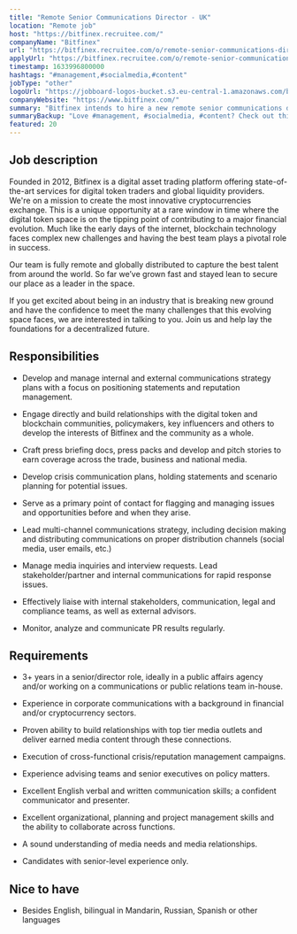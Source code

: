 ```yaml
---
title: "Remote Senior Communications Director - UK"
location: "Remote job"
host: "https://bitfinex.recruitee.com/"
companyName: "Bitfinex"
url: "https://bitfinex.recruitee.com/o/remote-senior-communications-director-uk"
applyUrl: "https://bitfinex.recruitee.com/o/remote-senior-communications-director-uk/c/new"
timestamp: 1633996800000
hashtags: "#management,#socialmedia,#content"
jobType: "other"
logoUrl: "https://jobboard-logos-bucket.s3.eu-central-1.amazonaws.com/bitfinex"
companyWebsite: "https://www.bitfinex.com/"
summary: "Bitfinex intends to hire a new remote senior communications director. If you have 3+ years in a senior/director role, ideally in a public affairs agency and/or working on a communications or public relations team in-house, consider applying."
summaryBackup: "Love #management, #socialmedia, #content? Check out this job post!"
featured: 20
---
```


## Job description

Founded in 2012, Bitfinex is a digital asset trading platform offering state-of-the-art services for digital token traders and global liquidity providers. We're on a mission to create the most innovative cryptocurrencies exchange. This is a unique opportunity at a rare window in time where the digital token space is on the tipping point of contributing to a major financial evolution. Much like the early days of the internet, blockchain technology faces complex new challenges and having the best team plays a pivotal role in success.

Our team is fully remote and globally distributed to capture the best talent from around the world. So far we’ve grown fast and stayed lean to secure our place as a leader in the space.

If you get excited about being in an industry that is breaking new ground and have the confidence to meet the many challenges that this evolving space faces, we are interested in talking to you. Join us and help lay the foundations for a decentralized future.

## Responsibilities

*   Develop and manage internal and external communications strategy plans with a focus on positioning statements and reputation management.
    
*   Engage directly and build relationships with the digital token and blockchain communities, policymakers, key influencers and others to develop the interests of Bitfinex and the community as a whole.
    
*   Craft press briefing docs, press packs and develop and pitch stories to earn coverage across the trade, business and national media.
    
*   Develop crisis communication plans, holding statements and scenario planning for potential issues.
    
*   Serve as a primary point of contact for flagging and managing issues and opportunities before and when they arise.
    
*   Lead multi-channel communications strategy, including decision making and distributing communications on proper distribution channels (social media, user emails, etc.)
    
*   Manage media inquiries and interview requests. Lead stakeholder/partner and internal communications for rapid response issues.
    
*   Effectively liaise with internal stakeholders, communication, legal and compliance teams, as well as external advisors.
    
*   Monitor, analyze and communicate PR results regularly.
    

## Requirements

*   3+ years in a senior/director role, ideally in a public affairs agency and/or working on a communications or public relations team in-house.
    
*   Experience in corporate communications with a background in financial and/or cryptocurrency sectors.
    
*   Proven ability to build relationships with top tier media outlets and deliver earned media content through these connections.
    
*   Execution of cross-functional crisis/reputation management campaigns.
    
*   Experience advising teams and senior executives on policy matters.
    
*   Excellent English verbal and written communication skills; a confident communicator and presenter.
    
*   Excellent organizational, planning and project management skills and the ability to collaborate across functions.
    
*   A sound understanding of media needs and media relationships.
    
*   Candidates with senior-level experience only.
    

## Nice to have

*   Besides English, bilingual in Mandarin, Russian, Spanish or other languages
